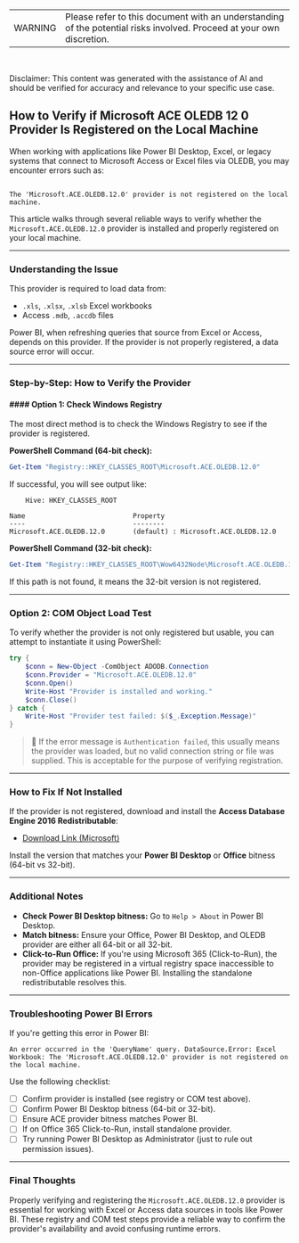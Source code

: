 <br><table><td>WARNING</td><td>Please refer to this document with an understanding of the potential risks involved. Proceed at your own discretion.</td></table><br>

Disclaimer: This content was generated with the assistance of AI and should be verified for accuracy and relevance to your specific use case.

## How to Verify if Microsoft ACE OLEDB 12 0 Provider Is Registered on the Local Machine

When working with applications like Power BI Desktop, Excel, or legacy systems that connect to Microsoft Access or Excel files via OLEDB, you may encounter errors such as:

```

The 'Microsoft.ACE.OLEDB.12.0' provider is not registered on the local machine.

````

This article walks through several reliable ways to verify whether the `Microsoft.ACE.OLEDB.12.0` provider is installed and properly registered on your local machine.

---

### Understanding the Issue

This provider is required to load data from:

- `.xls`, `.xlsx`, `.xlsb` Excel workbooks
- Access `.mdb`, `.accdb` files

Power BI, when refreshing queries that source from Excel or Access, depends on this provider. If the provider is not properly registered, a data source error will occur.

---

### Step-by-Step: How to Verify the Provider

#### #### Option 1: Check Windows Registry

The most direct method is to check the Windows Registry to see if the provider is registered.

**PowerShell Command (64-bit check):**

```powershell
Get-Item "Registry::HKEY_CLASSES_ROOT\Microsoft.ACE.OLEDB.12.0"
````

If successful, you will see output like:

```plaintext
    Hive: HKEY_CLASSES_ROOT

Name                           Property
----                           --------
Microsoft.ACE.OLEDB.12.0       (default) : Microsoft.ACE.OLEDB.12.0
```

**PowerShell Command (32-bit check):**

```powershell
Get-Item "Registry::HKEY_CLASSES_ROOT\Wow6432Node\Microsoft.ACE.OLEDB.12.0"
```

If this path is not found, it means the 32-bit version is not registered.

---

### Option 2: COM Object Load Test

To verify whether the provider is not only registered but usable, you can attempt to instantiate it using PowerShell:

```powershell
try {
    $conn = New-Object -ComObject ADODB.Connection
    $conn.Provider = "Microsoft.ACE.OLEDB.12.0"
    $conn.Open()
    Write-Host "Provider is installed and working."
    $conn.Close()
} catch {
    Write-Host "Provider test failed: $($_.Exception.Message)"
}
```

> 🔸 If the error message is `Authentication failed`, this usually means the provider was loaded, but no valid connection string or file was supplied. This is acceptable for the purpose of verifying registration.

---

### How to Fix If Not Installed

If the provider is not registered, download and install the **Access Database Engine 2016 Redistributable**:

* [Download Link (Microsoft)](https://www.microsoft.com/en-us/download/details.aspx?id=54920)

Install the version that matches your **Power BI Desktop** or **Office** bitness (64-bit vs 32-bit).

---

### Additional Notes

* **Check Power BI Desktop bitness:** Go to `Help > About` in Power BI Desktop.
* **Match bitness:** Ensure your Office, Power BI Desktop, and OLEDB provider are either all 64-bit or all 32-bit.
* **Click-to-Run Office:** If you're using Microsoft 365 (Click-to-Run), the provider may be registered in a virtual registry space inaccessible to non-Office applications like Power BI. Installing the standalone redistributable resolves this.

---

### Troubleshooting Power BI Errors

If you're getting this error in Power BI:

```
An error occurred in the 'QueryName' query. DataSource.Error: Excel Workbook: The 'Microsoft.ACE.OLEDB.12.0' provider is not registered on the local machine.
```

Use the following checklist:

* [ ] Confirm provider is installed (see registry or COM test above).
* [ ] Confirm Power BI Desktop bitness (64-bit or 32-bit).
* [ ] Ensure ACE provider bitness matches Power BI.
* [ ] If on Office 365 Click-to-Run, install standalone provider.
* [ ] Try running Power BI Desktop as Administrator (just to rule out permission issues).

---

### Final Thoughts

Properly verifying and registering the `Microsoft.ACE.OLEDB.12.0` provider is essential for working with Excel or Access data sources in tools like Power BI. These registry and COM test steps provide a reliable way to confirm the provider's availability and avoid confusing runtime errors.
